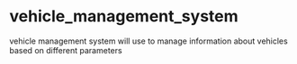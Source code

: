 # vehicle_management_system
vehicle management system will use to manage information about vehicles based on different parameters
